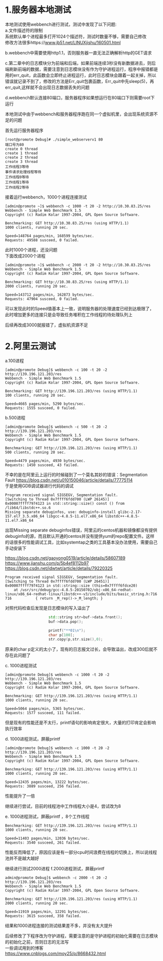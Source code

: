 # 1.服务器本地测试
本地测试使用webbench进行测试，测试中发现了以下问题:  
a.文件描述符的限制  
系统默认单个进程最多打开1024个描述符，测试时数量不够，需要自己修改  
修改方法很多https://www.jb51.net/LINUXjishu/160501.html  

b.webbench中需要使用http1.1，否则服务器一直无法正确解析http的GET请求  

c.第二章中的日志模块分为前端和后端，如果前端连续3秒没有新数据进去，则后端刷新前端的数据，需要注意到日志模块没有作为守护进程运行，程序中报错都是用的err_quit，此函数会立即终止进程运行，此时日志模块会跟着一起关掉，所以错误就记录不到了，修改的方法是Err_quit包裹函数，Err_quit中先sleep(5)，再err_quit,这样就不会出现日志数据丢失的问题

d.webbench默认连接80端口，服务器程序如果想运行在80端口下则需要root下运行  

本地测试中由于webbench和服务器程序跑在同一个虚拟机里，会出现系统资源不足的问题  

首先运行服务器程序  
```
[root@promote Debug]# ./simple_webserverv1 80  
端口号为80  
create 0 thread  
create 1 thread  
create 2 thread  
create 3 thread  
工作线程3等待  
事件请求处理线程等待  
工作线程0等待  
工作线程1等待  
工作线程2等待  
```
接着运行webbench，1000个进程连接测试  
```
[admin@promote ~]$ webbench -c 1000 -t 20 -2 http://10.30.83.25/res
Webbench - Simple Web Benchmark 1.5
Copyright (c) Radim Kolar 1997-2004, GPL Open Source Software.

Benchmarking: GET http://10.30.83.25/res (using HTTP/1.1)
1000 clients, running 20 sec.

Speed=148764 pages/min, 168599 bytes/sec.
Requests: 49588 susceed, 0 failed.
```

此时1000个进程，还没问题    
下面改成2000个进程    

```
[admin@promote ~]$ webbench -c 2000 -t 20 -2 http://10.30.83.25/res
Webbench - Simple Web Benchmark 1.5
Copyright (c) Radim Kolar 1997-2004, GPL Open Source Software.

Benchmarking: GET http://10.30.83.25/res (using HTTP/1.1)
2000 clients, running 20 sec.

Speed=143712 pages/min, 162873 bytes/sec.
Requests: 47904 susceed, 0 failed.
```

可以发现此时的Speed值基本上一致，说明服务器的处理速度已经到达极限了，此时增加更多的连接只是会导致任务堆积在工作线程的待处理队列上  

后续再改成3000就报错了，虚拟机资源不足  

# 2.阿里云测试  

a.100进程  
```
[admin@promote Debug]$ webbench -c 100 -t 20 -2 http://139.196.121.203/res
Webbench - Simple Web Benchmark 1.5
Copyright (c) Radim Kolar 1997-2004, GPL Open Source Software.

Benchmarking: GET http://139.196.121.203/res (using HTTP/1.1)
100 clients, running 20 sec.

Speed=4665 pages/min, 5290 bytes/sec.
Requests: 1555 susceed, 0 failed.
```
b.500进程
```
[admin@promote Debug]$ webbench -c 500 -t 20 -2 http://139.196.121.203/res
Webbench - Simple Web Benchmark 1.5
Copyright (c) Radim Kolar 1997-2004, GPL Open Source Software.

Benchmarking: GET http://139.196.121.203/res (using HTTP/1.1)
500 clients, running 20 sec.

Speed=4479 pages/min, 4930 bytes/sec.
Requests: 1450 susceed, 43 failed.
```
不幸的是在阿里云上运行的时候碰到了一个莫名其妙的错误：Segmentation Fault  https://blog.csdn.net/u010150046/article/details/77775114  
于是使用GDB调试器进行代码的调试  

```
Program received signal SIGSEGV, Segmentation fault.
[Switching to Thread 0x7ffff6fdd700 (LWP 26145)]
0x00007ffff7974123 in std::string::size() const () from /lib64/libstdc++.so.6
Missing separate debuginfos, use: debuginfo-install glibc-2.17-157.el7_3.5.x86_64 libgcc-4.8.5-11.el7.x86_64 libstdc++-4.8.5-11.el7.x86_64
```
出现Missing separate debuginfos错误，阿里云的centos机器和镜像都没有提供debuginfo的源，而且默认开通的centos并没有提供yum的repo配置文件。这样的话很多的性能调试工具，比如systemtap之类的工具基本没办法使用，需要自己手动安装下    

https://blog.csdn.net/gaoyong0519/article/details/58607189  
https://www.jianshu.com/p/5b4ef8112b97  
https://blog.csdn.net/idwtwt/article/details/79220325  

```
Program received signal SIGSEGV, Segmentation fault.
[Switching to Thread 0x7ffff6fdd700 (LWP 26451)]
0x00007ffff7974123 in std::string::size (this=0x7ffff6fdce20)
    at /usr/src/debug/gcc-4.8.5-20150702/obj-x86_64-redhat-linux/x86_64-redhat-linux/libstdc++-v3/include/bits/basic_string.h:716
716           { return _M_rep()->_M_length; }
```
对照代码检查后发现是日志模块的写入溢出了

```c++
					std::string str=buf->data.front();
					buf->data.pop();

					printf("**01\n");
					char p[100];
					str.copy(p,str.size(),0);
```

原来的char p定义的太小了，现有的日志报文过长，会导致溢出，改成300后就不存在此问题了  

c. 1000进程测试
```
[admin@promote Debug]$ webbench -c 1000 -t 20 -2 http://139.196.121.203/res
Webbench - Simple Web Benchmark 1.5
Copyright (c) Radim Kolar 1997-2004, GPL Open Source Software.

Benchmarking: GET http://139.196.121.203/res (using HTTP/1.1)
1000 clients, running 20 sec.

Speed=5064 pages/min, 5365 bytes/sec.
Requests: 1577 susceed, 111 failed.
```
但是现有的性能还是不太行，printf语句的影响肯定很大，大量的打印肯定会影响执行效率

d. 1000进程测试，屏蔽printf  
```
[admin@promote Debug]$ webbench -c 1000 -t 20 -2 http://139.196.121.203/res
Webbench - Simple Web Benchmark 1.5
Copyright (c) Radim Kolar 1997-2004, GPL Open Source Software.

Benchmarking: GET http://139.196.121.203/res (using HTTP/1.1)
1000 clients, running 20 sec.

Speed=12435 pages/min, 13222 bytes/sec.
Requests: 3889 susceed, 256 failed.

```
性能提升了一倍

继续进行尝试，目前的线程池中工作线程大小是4，尝试改为8

e. 1000进程测试，屏蔽printf ，8个工作线程  
```
Benchmarking: GET http://139.196.121.203/res (using HTTP/1.1)
1000 clients, running 20 sec.

Speed=11403 pages/min, 12036 bytes/sec.
Requests: 3540 susceed, 261 failed.
```
性能反而降低了，原因应该是有一部分cpu时间浪费在线程的切换上，所以说线程池并不是越大越好  

继续进行测试2000进程
f.2000进程测试，屏蔽printf  
```
admin@promote Debug]$ webbench -c 2000 -t 20 -2 http://139.196.121.203/res
Webbench - Simple Web Benchmark 1.5
Copyright (c) Radim Kolar 1997-2004, GPL Open Source Software.

Benchmarking: GET http://139.196.121.203/res (using HTTP/1.1)
2000 clients, running 20 sec.

Speed=11919 pages/min, 12291 bytes/sec.
Requests: 3615 susceed, 358 failed.
```
结果和1000进程连接的测试结果差不多，并没有太大提升  

后续修改了下程序改为守护进程，需要注意的是守护进程的初始化需要在日志模块的初始化之前，否则日志的无法写  
一些调试用到的博客  
https://www.cnblogs.com/moy25/p/8668432.html  
